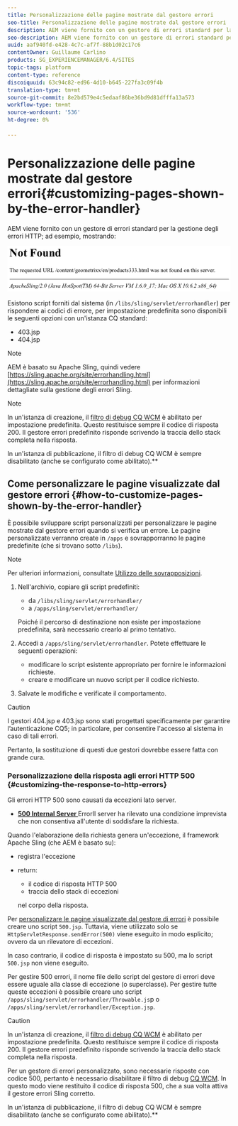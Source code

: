 ```yaml
---
title: Personalizzazione delle pagine mostrate dal gestore errori
seo-title: Personalizzazione delle pagine mostrate dal gestore errori
description: AEM viene fornito con un gestore di errori standard per la gestione degli errori HTTP
seo-description: AEM viene fornito con un gestore di errori standard per la gestione degli errori HTTP
uuid: aaf940fd-e428-4c7c-af7f-88b1d02c17c6
contentOwner: Guillaume Carlino
products: SG_EXPERIENCEMANAGER/6.4/SITES
topic-tags: platform
content-type: reference
discoiquuid: 63c94c82-ed96-4d10-b645-227fa3c09f4b
translation-type: tm+mt
source-git-commit: 8e2bd579e4c5edaaf86be36bd9d81dfffa13a573
workflow-type: tm+mt
source-wordcount: '536'
ht-degree: 0%

---
```



# Personalizzazione delle pagine mostrate dal gestore errori{#customizing-pages-shown-by-the-error-handler}

AEM viene fornito con un gestore di errori standard per la gestione degli errori HTTP; ad esempio, mostrando:

![chlimage_1-67](assets/chlimage_1-67.png)

Esistono script forniti dal sistema (in `/libs/sling/servlet/errorhandler`) per rispondere ai codici di errore, per impostazione predefinita sono disponibili le seguenti opzioni con un&#39;istanza CQ standard:

* 403.jsp
* 404.jsp

>[!NOTE]
>
>AEM è basato su Apache Sling, quindi vedere [https://sling.apache.org/site/errorhandling.html](https://sling.apache.org/site/errorhandling.html) per informazioni dettagliate sulla gestione degli errori Sling.

>[!NOTE]
>
>In un&#39;istanza di creazione, il [filtro di debug CQ WCM](/help/sites-deploying/osgi-configuration-settings.md) è abilitato per impostazione predefinita. Questo restituisce sempre il codice di risposta 200. Il gestore errori predefinito risponde scrivendo la traccia dello stack completa nella risposta.
>
>In un&#39;istanza di pubblicazione, il filtro di debug CQ WCM è sempre disabilitato (anche se configurato come abilitato).**

## Come personalizzare le pagine visualizzate dal gestore errori {#how-to-customize-pages-shown-by-the-error-handler}

È possibile sviluppare script personalizzati per personalizzare le pagine mostrate dal gestore errori quando si verifica un errore. Le pagine personalizzate verranno create in `/apps` e sovrapporranno le pagine predefinite (che si trovano sotto `/libs`).

>[!NOTE]
>
>Per ulteriori informazioni, consultate [Utilizzo delle sovrapposizioni](/help/sites-developing/overlays.md).

1. Nell&#39;archivio, copiare gli script predefiniti:

   * da `/libs/sling/servlet/errorhandler/`
   * a `/apps/sling/servlet/errorhandler/`

   Poiché il percorso di destinazione non esiste per impostazione predefinita, sarà necessario crearlo al primo tentativo.

1. Accedi a `/apps/sling/servlet/errorhandler`. Potete effettuare le seguenti operazioni:

   * modificare lo script esistente appropriato per fornire le informazioni richieste.
   * creare e modificare un nuovo script per il codice richiesto.

1. Salvate le modifiche e verificate il comportamento.

>[!CAUTION]
>
>I gestori 404.jsp e 403.jsp sono stati progettati specificamente per garantire l’autenticazione CQ5; in particolare, per consentire l&#39;accesso al sistema in caso di tali errori.
>
>Pertanto, la sostituzione di questi due gestori dovrebbe essere fatta con grande cura.

### Personalizzazione della risposta agli errori HTTP 500 {#customizing-the-response-to-http-errors}

Gli errori HTTP 500 sono causati da eccezioni lato server.

* **[500 Internal Server ](https://www.w3.org/Protocols/rfc2616/rfc2616-sec10.html)**
ErrorIl server ha rilevato una condizione imprevista che non consentiva all&#39;utente di soddisfare la richiesta.

Quando l&#39;elaborazione della richiesta genera un&#39;eccezione, il framework Apache Sling (che AEM è basato su):

* registra l&#39;eccezione
* return:

   * il codice di risposta HTTP 500
   * traccia dello stack di eccezioni

   nel corpo della risposta.

Per [personalizzare le pagine visualizzate dal gestore di errori](#how-to-customize-pages-shown-by-the-error-handler) è possibile creare uno script `500.jsp`. Tuttavia, viene utilizzato solo se `HttpServletResponse.sendError(500)` viene eseguito in modo esplicito; ovvero da un rilevatore di eccezioni.

In caso contrario, il codice di risposta è impostato su 500, ma lo script `500.jsp` non viene eseguito.

Per gestire 500 errori, il nome file dello script del gestore di errori deve essere uguale alla classe di eccezione (o superclasse). Per gestire tutte queste eccezioni è possibile creare uno script `/apps/sling/servlet/errorhandler/Throwable.js`p o `/apps/sling/servlet/errorhandler/Exception.jsp`.

>[!CAUTION]
>
>In un&#39;istanza di creazione, il [filtro di debug CQ WCM](/help/sites-deploying/osgi-configuration-settings.md) è abilitato per impostazione predefinita. Questo restituisce sempre il codice di risposta 200. Il gestore errori predefinito risponde scrivendo la traccia dello stack completa nella risposta.
>
>Per un gestore di errori personalizzato, sono necessarie risposte con codice 500, pertanto è necessario disabilitare il filtro di debug [CQ WCM](/help/sites-deploying/osgi-configuration-settings.md). In questo modo viene restituito il codice di risposta 500, che a sua volta attiva il gestore errori Sling corretto.
>
>In un&#39;istanza di pubblicazione, il filtro di debug CQ WCM è sempre disabilitato (anche se configurato come abilitato).**

